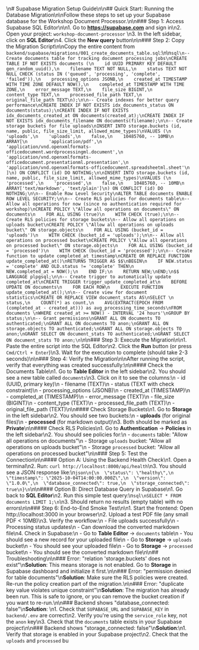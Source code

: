 \n# Supabase Migration Setup Guide\n\n## Quick Start: Running the Database Migration\n\nFollow these steps to set up your Supabase database for the Workshop Document Processor.\n\n### Step 1: Access Supabase SQL Editor\n\n1. Go to **https://supabase.com** and sign in\n2. Open your project: `workshop-document-processor` \n3. In the left sidebar, click on **SQL Editor**\n4. Click the **New query** button\n\n### Step 2: Copy the Migration Script\n\nCopy the entire content from `backend/supabase/migrations/001_create_documents_table.sql`:\n\n```sql\n-- Create documents table for tracking document processing jobs\nCREATE TABLE IF NOT EXISTS documents (\n    id UUID PRIMARY KEY DEFAULT gen_random_uuid(),\n    filename TEXT NOT NULL,\n    status TEXT NOT NULL CHECK (status IN ('queued', 'processing', 'complete', 'failed')),\n    processing_options JSONB,\n    created_at TIMESTAMP WITH TIME ZONE DEFAULT NOW(),\n    completed_at TIMESTAMP WITH TIME ZONE,\n    error_message TEXT,\n    file_size BIGINT,\n    content_type TEXT,\n    processed_file_path TEXT,\n    original_file_path TEXT\n);\n\n-- Create indexes for better query performance\nCREATE INDEX IF NOT EXISTS idx_documents_status ON documents(status);\nCREATE INDEX IF NOT EXISTS idx_documents_created_at ON documents(created_at);\nCREATE INDEX IF NOT EXISTS idx_documents_filename ON documents(filename);\n\n-- Create storage buckets for file uploads\nINSERT INTO storage.buckets (id, name, public, file_size_limit, allowed_mime_types)\nVALUES (\n    'uploads',\n    'uploads',\n    false,\n    10485760, -- 10MB\n    ARRAY[\n        'application/pdf',\n        'application/vnd.openxmlformats-officedocument.wordprocessingml.document',\n        'application/vnd.openxmlformats-officedocument.presentationml.presentation',\n        'application/vnd.openxmlformats-officedocument.spreadsheetml.sheet'\n    ]\n) ON CONFLICT (id) DO NOTHING;\n\nINSERT INTO storage.buckets (id, name, public, file_size_limit, allowed_mime_types)\nVALUES (\n    'processed',\n    'processed',\n    false,\n    10485760, -- 10MB\n    ARRAY['text/markdown', 'text/plain']\n) ON CONFLICT (id) DO NOTHING;\n\n-- Enable Row Level Security\nALTER TABLE documents ENABLE ROW LEVEL SECURITY;\n\n-- Create RLS policies for documents table\n-- Allow all operations for now (since no authentication required for workshop)\nCREATE POLICY \"Allow all operations on documents\" ON documents\n    FOR ALL USING (true)\n    WITH CHECK (true);\n\n-- Create RLS policies for storage buckets\n-- Allow all operations on uploads bucket\nCREATE POLICY \"Allow all operations on uploads bucket\" ON storage.objects\n    FOR ALL USING (bucket_id = 'uploads')\n    WITH CHECK (bucket_id = 'uploads');\n\n-- Allow all operations on processed bucket\nCREATE POLICY \"Allow all operations on processed bucket\" ON storage.objects\n    FOR ALL USING (bucket_id = 'processed')\n    WITH CHECK (bucket_id = 'processed');\n\n-- Create function to update completed_at timestamp\nCREATE OR REPLACE FUNCTION update_completed_at()\nRETURNS TRIGGER AS $$\nBEGIN\n    IF NEW.status = 'complete' AND OLD.status != 'complete' THEN\n        NEW.completed_at = NOW();\n    END IF;\n    RETURN NEW;\nEND;\n$$ LANGUAGE plpgsql;\n\n-- Create trigger to automatically update completed_at\nCREATE TRIGGER trigger_update_completed_at\n    BEFORE UPDATE ON documents\n    FOR EACH ROW\n    EXECUTE FUNCTION update_completed_at();\n\n-- Create view for document statistics\nCREATE OR REPLACE VIEW document_stats AS\nSELECT \n    status,\n    COUNT(*) as count,\n    AVG(EXTRACT(EPOCH FROM (completed_at - created_at))) as avg_processing_time_seconds\nFROM documents \nWHERE created_at >= NOW() - INTERVAL '24 hours'\nGROUP BY status;\n\n-- Grant permissions\nGRANT ALL ON documents TO authenticated;\nGRANT ALL ON documents TO anon;\nGRANT ALL ON storage.objects TO authenticated;\nGRANT ALL ON storage.objects TO anon;\nGRANT SELECT ON document_stats TO authenticated;\nGRANT SELECT ON document_stats TO anon;\n```\n\n### Step 3: Execute the Migration\n\n1. Paste the entire script into the SQL Editor\n2. Click the **Run** button (or press `Cmd/Ctrl + Enter`)\n3. Wait for the execution to complete (should take 2-3 seconds)\n\n### Step 4: Verify the Migration\n\nAfter running the script, verify that everything was created successfully:\n\n#### Check the Documents Table\n1. Go to **Table Editor** in the left sidebar\n2. You should see a new table called `documents`\n3. Click on it to see the columns:\n   - id (UUID, primary key)\n   - filename (TEXT)\n   - status (TEXT with check constraint)\n   - processing_options (JSONB)\n   - created_at (TIMESTAMP)\n   - completed_at (TIMESTAMP)\n   - error_message (TEXT)\n   - file_size (BIGINT)\n   - content_type (TEXT)\n   - processed_file_path (TEXT)\n   - original_file_path (TEXT)\n\n#### Check Storage Buckets\n1. Go to **Storage** in the left sidebar\n2. You should see two buckets:\n   - **uploads** (for original files)\n   - **processed** (for markdown output)\n3. Both should be marked as **Private**\n\n#### Check RLS Policies\n1. Go to **Authentication** → **Policies** in the left sidebar\n2. You should see policies for:\n   - `documents` table: \"Allow all operations on documents\"\n   - Storage `uploads` bucket: \"Allow all operations on uploads bucket\"\n   - Storage `processed` bucket: \"Allow all operations on processed bucket\"\n\n### Step 5: Test the Connection\n\n#### Option A: Using the Backend Health Check\n1. Open a terminal\n2. Run: `curl http://localhost:8000/api/health`\n3. You should see a JSON response like:\n```json\n{\n  \"status\": \"healthy\",\n  \"timestamp\": \"2025-10-04T14:00:00.000Z\",\n  \"version\": \"1.0.0\",\n  \"database_connected\": true,\n  \"storage_connected\": true\n}\n```\n\n#### Option B: Direct Database Query in Supabase\n1. Go back to **SQL Editor**\n2. Run this simple test query:\n```sql\nSELECT * FROM documents LIMIT 1;\n```\n3. Should return no results (empty table) with no errors\n\n### Step 6: End-to-End Smoke Test\n\n1. Start the frontend: Open http://localhost:3000 in your browser\n2. Upload a test PDF file (any small PDF < 10MB)\n3. Verify the workflow:\n   - File uploads successfully\n   - Processing status updates\n   - Can download the converted markdown file\n4. Check in Supabase:\n   - Go to **Table Editor** → `documents` table\n   - You should see a new record for your uploaded file\n   - Go to **Storage** → `uploads` bucket\n   - You should see your uploaded file\n   - Go to **Storage** → `processed` bucket\n   - You should see the converted markdown file\n\n## Troubleshooting\n\n### Error: \"relation 'storage.buckets' does not exist\"\n**Solution**: This means storage is not enabled. Go to **Storage** in Supabase dashboard and initialize it first.\n\n### Error: \"permission denied for table documents\"\n**Solution**: Make sure the RLS policies were created. Re-run the policy creation part of the migration.\n\n### Error: \"duplicate key value violates unique constraint\"\n**Solution**: The migration has already been run. This is safe to ignore, or you can remove the bucket creation if you want to re-run.\n\n### Backend shows \"database_connected: false\"\n**Solution**: \n1. Check that `SUPABASE_URL` and `SUPABASE_KEY` in `backend/.env` are correct\n2. Verify you're using the `service_role` key, not the `anon` key\n3. Check that the `documents` table exists in your Supabase project\n\n### Backend shows \"storage_connected: false\"\n**Solution**:\n1. Verify that storage is enabled in your Supabase project\n2. Check that the `uploads` and `processed` bu